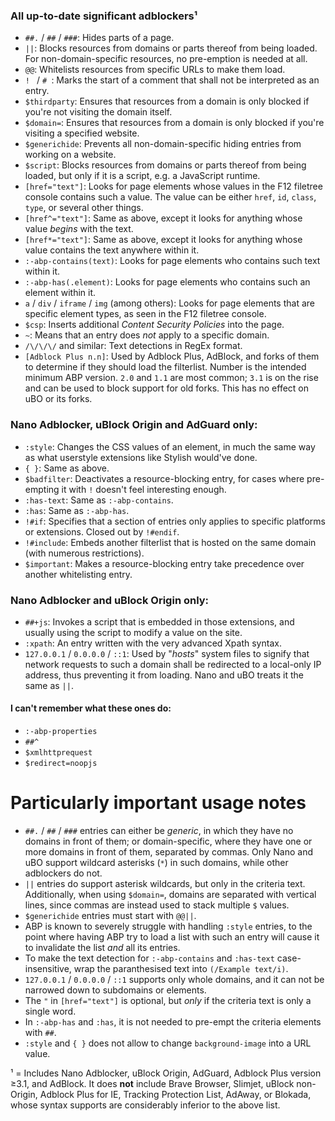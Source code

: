 ### All up-to-date significant adblockers¹

* `##.` / `##` / `###`: Hides parts of a page.
* `||`: Blocks resources from domains or parts thereof from being loaded. For non-domain-specific resources, no pre-emption is needed at all.
* `@@`: Whitelists resources from specific URLs to make them load.
* `! ` / `# `: Marks the start of a comment that shall not be interpreted as an entry.
* `$thirdparty`: Ensures that resources from a domain is only blocked if you're not visiting the domain itself.
* `$domain=`: Ensures that resources from a domain is only blocked if you're visiting a specified website.
* `$generichide`: Prevents all non-domain-specific hiding entries from working on a website.
* `$script`: Blocks resources from domains or parts thereof from being loaded, but only if it is a script, e.g. a JavaScript runtime.
* `[href="text"]`: Looks for page elements whose values in the F12 filetree console contains such a value. The value can be either `href`, `id`, `class`, `type`, or several other things.
* `[href^="text"]`: Same as above, except it looks for anything whose value *begins* with the text.
* `[href*="text"]`: Same as above, except it looks for anything whose value contains the text anywhere within it.
* `:-abp-contains(text)`: Looks for page elements who contains such text within it.
* `:-abp-has(.element)`: Looks for page elements who contains such an element within it.
* `a` / `div` / `iframe` / `img` (among others): Looks for page elements that are specific element types, as seen in the F12 filetree console.
* `$csp`: Inserts additional *Content Security Policies* into the page.
* `~`: Means that an entry does *not* apply to a specific domain.
* `/\/\/\/` and similar: Text detections in RegEx format.
* `[Adblock Plus n.n]`: Used by Adblock Plus, AdBlock, and forks of them to determine if they should load the filterlist. Number is the intended minimum ABP version. `2.0` and `1.1` are most common; `3.1` is on the rise and can be used to block support for old forks. This has no effect on uBO or its forks.

### Nano Adblocker, uBlock Origin and AdGuard only:

* `:style`: Changes the CSS values of an element, in much the same way as what userstyle extensions like Stylish would've done.
* `{ }`: Same as above.
* `$badfilter`: Deactivates a resource-blocking entry, for cases where pre-empting it with `!` doesn't feel interesting enough.
* `:has-text`: Same as `:-abp-contains`.
* `:has`: Same as `:-abp-has`.
* `!#if`: Specifies that a section of entries only applies to specific platforms or extensions. Closed out by `!#endif`.
* `!#include`: Embeds another filterlist that is hosted on the same domain (with numerous restrictions).
* `$important`: Makes a resource-blocking entry take precedence over another whitelisting entry.

### Nano Adblocker and uBlock Origin only:

* `##+js`: Invokes a script that is embedded in those extensions, and usually using the script to modify a value on the site.
* `:xpath`: An entry written with the very advanced Xpath syntax.
* `127.0.0.1` / `0.0.0.0` / `::1`: Used by "*hosts*" system files to signify that network requests to such a domain shall be redirected to a local-only IP address, thus preventing it from loading. Nano and uBO treats it the same as `||`.

#### I can't remember what these ones do:

* `:-abp-properties`
* `##^`
* `$xmlhttprequest`
* `$redirect=noopjs`

# Particularly important usage notes

* `##.` / `##` / `###` entries can either be *generic*, in which they have no domains in front of them; or domain-specific, where they have one or more domains in front of them, separated by commas. Only Nano and uBO support wildcard asterisks (`*`) in such domains, while other adblockers do not.
* `||` entries do support asterisk wildcards, but only in the criteria text. Additionally, when using `$domain=`, domains are separated with vertical lines, since commas are instead used to stack multiple `$` values.
* `$generichide` entries must start with `@@||`.
* ABP is known to severely struggle with handling `:style` entries, to the point where having ABP try to load a list with such an entry will cause it to invalidate the list *and* all its entries.
* To make the text detection for `:-abp-contains` and `:has-text` case-insensitive, wrap the paranthesised text into `(/Example text/i)`.
* `127.0.0.1` / `0.0.0.0` / `::1` supports only whole domains, and it can not be narrowed down to subdomains or elements.
* The `"` in `[href="text"]` is optional, but *only* if the criteria text is only a single word.
* In `:-abp-has` and `:has`, it is not needed to pre-empt the criteria elements with `##`.
* `:style` and `{ }` does not allow to change `background-image` into a URL value.

¹ = Includes Nano Adblocker, uBlock Origin, AdGuard, Adblock Plus version ≥3.1, and AdBlock. It does **not** include Brave Browser, Slimjet, uBlock non-Origin, Adblock Plus for IE, Tracking Protection List, AdAway, or Blokada, whose syntax supports are considerably inferior to the above list.
